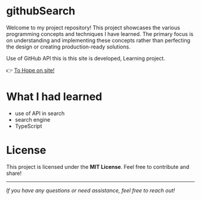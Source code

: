 # githubSearch

Welcome to my project repository! This project showcases the various programming concepts and techniques I have learned. The primary focus is on understanding and implementing these concepts rather than perfecting the design or creating production-ready solutions.

Use of GitHub API this is this site is developed, Learning project.

👉 [To Hope on site!](https://qwertuhh-github-search.netlify.app)

# What I had learned

- use of API in search
- search engine
- TypeScript

# License

This project is licensed under the **MIT License**. Feel free to contribute and share!

---

*If you have any questions or need assistance, feel free to reach out!*

